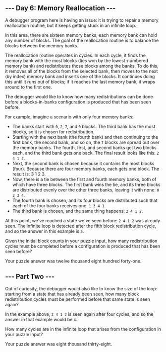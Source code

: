 ## --- Day 6: Memory Reallocation ---

A debugger program here is having an issue: it is trying to repair a memory reallocation routine, but it keeps getting stuck in an infinite loop.

In this area, there are sixteen memory banks; each memory bank can hold any number of blocks. The goal of the reallocation routine is to balance the blocks between the memory banks.

The reallocation routine operates in cycles. In each cycle, it finds the memory bank with the most blocks (ties won by the lowest-numbered memory bank) and redistributes those blocks among the banks. To do this, it removes all of the blocks from the selected bank, then moves to the next (by index) memory bank and inserts one of the blocks. It continues doing this until it runs out of blocks; if it reaches the last memory bank, it wraps around to the first one.

The debugger would like to know how many redistributions can be done before a blocks-in-banks configuration is produced that has been seen before.

For example, imagine a scenario with only four memory banks:

- The banks start with ```0```, ```2```, ```7```, and ```0``` blocks. The third bank has the most blocks, so it is chosen for redistribution.
- Starting with the next bank (the fourth bank) and then continuing to the first bank, the second bank, and so on, the ```7``` blocks are spread out over the memory banks. The fourth, first, and second banks get two blocks each, and the third bank gets one back. The final result looks like this: ```2 4 1 2```.
- Next, the second bank is chosen because it contains the most blocks (four). Because there are four memory banks, each gets one block. The result is: 3 1 2 3.
- Now, there is a tie between the first and fourth memory banks, both of which have three blocks. The first bank wins the tie, and its three blocks are distributed evenly over the other three banks, leaving it with none: ```0 2 3 4```.
- The fourth bank is chosen, and its four blocks are distributed such that each of the four banks receives one: ```1 3 4 1```.
- The third bank is chosen, and the same thing happens: ```2 4 1 2```.

At this point, we've reached a state we've seen before: ```2 4 1 2``` was already seen. The infinite loop is detected after the fifth block redistribution cycle, and so the answer in this example is ```5```.

Given the initial block counts in your puzzle input, how many redistribution cycles must be completed before a configuration is produced that has been seen before?

Your puzzle answer was twelve thousand eight hundred forty-one.

## --- Part Two ---

Out of curiosity, the debugger would also like to know the size of the loop: starting from a state that has already been seen, how many block redistribution cycles must be performed before that same state is seen again?

In the example above, ```2 4 1 2``` is seen again after four cycles, and so the answer in that example would be ```4```.

How many cycles are in the infinite loop that arises from the configuration in your puzzle input?

Your puzzle answer was eight thousand thirty-eight.